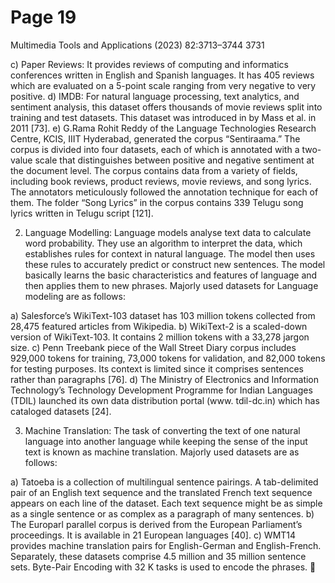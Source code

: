 # Page 19

Multimedia Tools and Applications (2023) 82:3713–3744                                      3731


c) Paper Reviews: It provides reviews of computing and informatics conferences written in
   English and Spanish languages. It has 405 reviews which are evaluated on a 5-point scale
   ranging from very negative to very positive.
d) IMDB: For natural language processing, text analytics, and sentiment analysis, this
   dataset offers thousands of movie reviews split into training and test datasets. This dataset
   was introduced in by Mass et al. in 2011 [73].
e) G.Rama Rohit Reddy of the Language Technologies Research Centre, KCIS, IIIT
   Hyderabad, generated the corpus “Sentiraama.” The corpus is divided into four datasets,
   each of which is annotated with a two-value scale that distinguishes between positive and
   negative sentiment at the document level. The corpus contains data from a variety of
   fields, including book reviews, product reviews, movie reviews, and song lyrics. The
   annotators meticulously followed the annotation technique for each of them. The folder
   “Song Lyrics” in the corpus contains 339 Telugu song lyrics written in Telugu script
   [121].

2. Language Modelling: Language models analyse text data to calculate word probability.
   They use an algorithm to interpret the data, which establishes rules for context in natural
   language. The model then uses these rules to accurately predict or construct new
   sentences. The model basically learns the basic characteristics and features of language
   and then applies them to new phrases. Majorly used datasets for Language modeling are
   as follows:

a) Salesforce’s WikiText-103 dataset has 103 million tokens collected from 28,475 featured
   articles from Wikipedia.
b) WikiText-2 is a scaled-down version of WikiText-103. It contains 2 million tokens with a
   33,278 jargon size.
c) Penn Treebank piece of the Wall Street Diary corpus includes 929,000 tokens for training,
   73,000 tokens for validation, and 82,000 tokens for testing purposes. Its context is limited
   since it comprises sentences rather than paragraphs [76].
d) The Ministry of Electronics and Information Technology’s Technology Development
   Programme for Indian Languages (TDIL) launched its own data distribution portal (www.
   tdil-dc.in) which has cataloged datasets [24].

3. Machine Translation: The task of converting the text of one natural language into another
   language while keeping the sense of the input text is known as machine translation.
   Majorly used datasets are as follows:

a) Tatoeba is a collection of multilingual sentence pairings. A tab-delimited pair of an
   English text sequence and the translated French text sequence appears on each line of
   the dataset. Each text sequence might be as simple as a single sentence or as complex as a
   paragraph of many sentences.
b) The Europarl parallel corpus is derived from the European Parliament’s proceedings. It is
   available in 21 European languages [40].
c) WMT14 provides machine translation pairs for English-German and English-French.
   Separately, these datasets comprise 4.5 million and 35 million sentence sets. Byte-Pair
   Encoding with 32 K tasks is used to encode the phrases.
